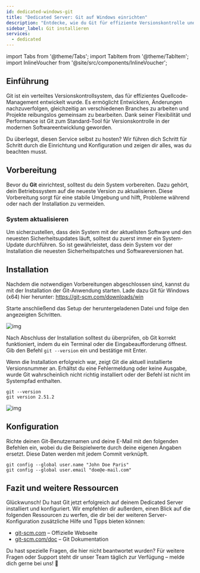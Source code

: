 ```yaml
---
id: dedicated-windows-git
title: "Dedicated Server: Git auf Windows einrichten"
description: "Entdecke, wie du Git für effiziente Versionskontrolle und nahtlose Zusammenarbeit in deinen Projekten einrichtest und konfigurierst → Jetzt mehr erfahren"
sidebar_label: Git installieren
services:
  - dedicated
---
```


import Tabs from '@theme/Tabs';
import TabItem from '@theme/TabItem';
import InlineVoucher from '@site/src/components/InlineVoucher';

## Einführung

Git ist ein verteiltes Versionskontrollsystem, das für effizientes Quellcode-Management entwickelt wurde. Es ermöglicht Entwicklern, Änderungen nachzuverfolgen, gleichzeitig an verschiedenen Branches zu arbeiten und Projekte reibungslos gemeinsam zu bearbeiten. Dank seiner Flexibilität und Performance ist Git zum Standard-Tool für Versionskontrolle in der modernen Softwareentwicklung geworden.

Du überlegst, diesen Service selbst zu hosten? Wir führen dich Schritt für Schritt durch die Einrichtung und Konfiguration und zeigen dir alles, was du beachten musst.

<InlineVoucher />



## Vorbereitung

Bevor du **Git** einrichtest, solltest du dein System vorbereiten. Dazu gehört, dein Betriebssystem auf die neueste Version zu aktualisieren. Diese Vorbereitung sorgt für eine stabile Umgebung und hilft, Probleme während oder nach der Installation zu vermeiden.


### System aktualisieren
Um sicherzustellen, dass dein System mit der aktuellsten Software und den neuesten Sicherheitsupdates läuft, solltest du zuerst immer ein System-Update durchführen. So ist gewährleistet, dass dein System vor der Installation die neuesten Sicherheitspatches und Softwareversionen hat.



## Installation

Nachdem die notwendigen Vorbereitungen abgeschlossen sind, kannst du mit der Installation der Git-Anwendung starten. Lade dazu Git für Windows (x64) hier herunter: https://git-scm.com/downloads/win 

Starte anschließend das Setup der heruntergeladenen Datei und folge den angezeigten Schritten.

![img](https://screensaver01.zap-hosting.com/index.php/s/Y3Rme8q9LHSk4fg/download)

Nach Abschluss der Installation solltest du überprüfen, ob Git korrekt funktioniert, indem du ein Terminal oder die Eingabeaufforderung öffnest. Gib den Befehl `git --version` ein und bestätige mit Enter.

Wenn die Installation erfolgreich war, zeigt Git die aktuell installierte Versionsnummer an. Erhältst du eine Fehlermeldung oder keine Ausgabe, wurde Git wahrscheinlich nicht richtig installiert oder der Befehl ist nicht im Systempfad enthalten.

```
git --version
git version 2.51.2
```

![img](https://screensaver01.zap-hosting.com/index.php/s/FDDLGnLkStfb7nY/preview)



## Konfiguration

Richte deinen Git-Benutzernamen und deine E-Mail mit den folgenden Befehlen ein, wobei du die Beispielwerte durch deine eigenen Angaben ersetzt. Diese Daten werden mit jedem Commit verknüpft.

```
git config --global user.name "John Doe Paris"
git config --global user.email "doe@e-mail.com"
```



## Fazit und weitere Ressourcen

Glückwunsch! Du hast Git jetzt erfolgreich auf deinem Dedicated Server installiert und konfiguriert. Wir empfehlen dir außerdem, einen Blick auf die folgenden Ressourcen zu werfen, die dir bei der weiteren Server-Konfiguration zusätzliche Hilfe und Tipps bieten können:

- [git-scm.com](https://git-scm.com/) – Offizielle Webseite
- [git-scm.com/doc](https://git-scm.com/doc) – Git Dokumentation

Du hast spezielle Fragen, die hier nicht beantwortet wurden? Für weitere Fragen oder Support steht dir unser Team täglich zur Verfügung – melde dich gerne bei uns! 🙂



<InlineVoucher />
